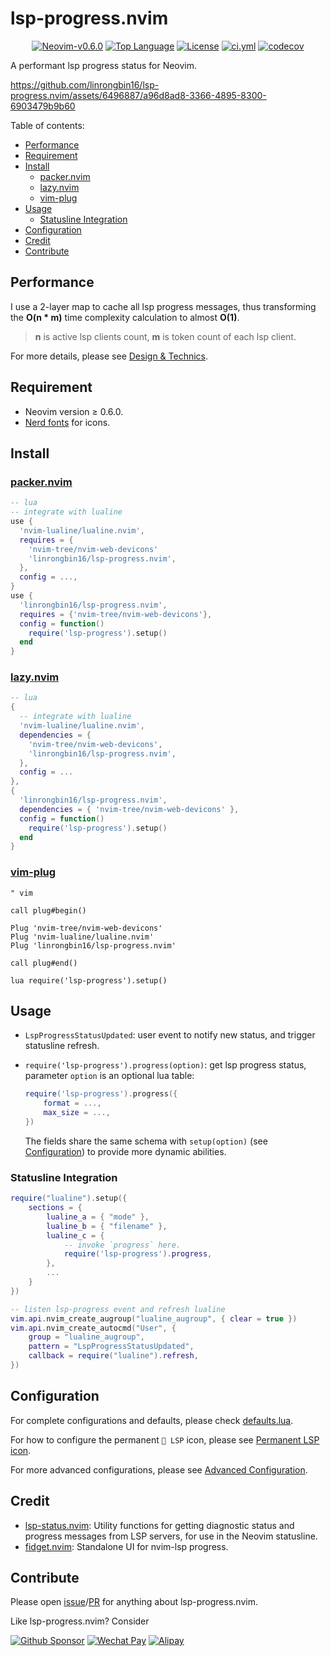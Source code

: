 # lsp-progress.nvim

<p align="center">
<a href="https://github.com/neovim/neovim/releases/v0.6.0"><img alt="Neovim-v0.6.0" src="https://img.shields.io/badge/Neovim-v0.6.0-blueviolet.svg?logo=Neovim&logoColor=green" /></a>
<a href="https://github.com/linrongbin16/lsp-progress.nvim/search?l=lua"><img alt="Top Language" src="https://img.shields.io/github/languages/top/linrongbin16/lsp-progress.nvim?label=Lua&logo=lua&logoColor=darkblue" /></a>
<a href="https://github.com/linrongbin16/lsp-progress.nvim/blob/main/LICENSE"><img alt="License" src="https://img.shields.io/github/license/linrongbin16/lsp-progress.nvim?logo=GNU&label=License" /></a>
<a href="https://github.com/linrongbin16/lsp-progress.nvim/actions/workflows/ci.yml"><img alt="ci.yml" src="https://img.shields.io/github/actions/workflow/status/linrongbin16/lsp-progress.nvim/ci.yml?logo=GitHub&label=Luacheck" /></a>
<a href="https://app.codecov.io/github/linrongbin16/lsp-progress.nvim"><img alt="codecov" src="https://img.shields.io/codecov/c/github/linrongbin16/lsp-progress.nvim?logo=codecov&logoColor=magenta&label=Codecov" /></a>
</p>

A performant lsp progress status for Neovim.

<https://github.com/linrongbin16/lsp-progress.nvim/assets/6496887/a96d8ad8-3366-4895-8300-6903479b9b60>

Table of contents:

- [Performance](#performance)
- [Requirement](#requirement)
- [Install](#install)
  - [packer.nvim](#packernvim)
  - [lazy.nvim](#lazynvim)
  - [vim-plug](#vim-plug)
- [Usage](#usage)
  - [Statusline Integration](#statusline-integration)
- [Configuration](#configuration)
- [Credit](#credit)
- [Contribute](#contribute)

## Performance

I use a 2-layer map to cache all lsp progress messages, thus transforming the
**O(n \* m)** time complexity calculation to almost **O(1)**.

> **n** is active lsp clients count, **m** is token count of each lsp client.

For more details, please see [Design & Technics](https://github.com/linrongbin16/lsp-progress.nvim/wiki/Design-&-Technics).

## Requirement

- Neovim version &ge; 0.6.0.
- [Nerd fonts](https://www.nerdfonts.com/) for icons.

## Install

### [packer.nvim](https://github.com/wbthomason/packer.nvim)

```lua
-- lua
-- integrate with lualine
use {
  'nvim-lualine/lualine.nvim',
  requires = {
    'nvim-tree/nvim-web-devicons'
    'linrongbin16/lsp-progress.nvim',
  },
  config = ...,
}
use {
  'linrongbin16/lsp-progress.nvim',
  requires = {'nvim-tree/nvim-web-devicons'},
  config = function()
    require('lsp-progress').setup()
  end
}
```

### [lazy.nvim](https://github.com/folke/lazy.nvim)

```lua
-- lua
{
  -- integrate with lualine
  'nvim-lualine/lualine.nvim',
  dependencies = {
    'nvim-tree/nvim-web-devicons',
    'linrongbin16/lsp-progress.nvim',
  },
  config = ...
},
{
  'linrongbin16/lsp-progress.nvim',
  dependencies = { 'nvim-tree/nvim-web-devicons' },
  config = function()
    require('lsp-progress').setup()
  end
}
```

### [vim-plug](https://github.com/junegunn/vim-plug)

```vim
" vim

call plug#begin()

Plug 'nvim-tree/nvim-web-devicons'
Plug 'nvim-lualine/lualine.nvim'
Plug 'linrongbin16/lsp-progress.nvim'

call plug#end()

lua require('lsp-progress').setup()
```

## Usage

- `LspProgressStatusUpdated`: user event to notify new status, and trigger statusline
  refresh.
- `require('lsp-progress').progress(option)`: get lsp progress status, parameter
  `option` is an optional lua table:

  ```lua
  require('lsp-progress').progress({
      format = ...,
      max_size = ...,
  })
  ```

  The fields share the same schema with `setup(option)` (see [Configuration](#configuration))
  to provide more dynamic abilities.

### Statusline Integration

```lua
require("lualine").setup({
    sections = {
        lualine_a = { "mode" },
        lualine_b = { "filename" },
        lualine_c = {
            -- invoke `progress` here.
            require('lsp-progress').progress,
        },
        ...
    }
})

-- listen lsp-progress event and refresh lualine
vim.api.nvim_create_augroup("lualine_augroup", { clear = true })
vim.api.nvim_create_autocmd("User", {
    group = "lualine_augroup",
    pattern = "LspProgressStatusUpdated",
    callback = require("lualine").refresh,
})
```

## Configuration

For complete configurations and defaults, please check [defaults.lua](https://github.com/linrongbin16/lsp-progress.nvim/blob/main/lua/lsp-progress/defaults.lua).

For how to configure the permanent ` LSP` icon, please see [Permanent LSP icon](https://github.com/linrongbin16/lsp-progress.nvim/wiki/Advanced-Configuration#permanent-lsp-icon).

For more advanced configurations, please see [Advanced Configuration](https://github.com/linrongbin16/lsp-progress.nvim/wiki/Advanced-Configuration).

## Credit

- [lsp-status.nvim](https://github.com/nvim-lua/lsp-status.nvim): Utility
  functions for getting diagnostic status and progress messages from LSP servers,
  for use in the Neovim statusline.
- [fidget.nvim](https://github.com/j-hui/fidget.nvim): Standalone UI for
  nvim-lsp progress.

## Contribute

Please open [issue](https://github.com/linrongbin16/lsp-progress.nvim/issues)/[PR](https://github.com/linrongbin16/lsp-progress.nvim/pulls) for anything about lsp-progress.nvim.

Like lsp-progress.nvim? Consider

[![Github Sponsor](https://img.shields.io/badge/-Sponsor%20Me%20on%20Github-magenta?logo=github&logoColor=white)](https://github.com/sponsors/linrongbin16)
[![Wechat Pay](https://img.shields.io/badge/-Tip%20Me%20on%20WeChat-brightgreen?logo=wechat&logoColor=white)](https://github.com/linrongbin16/lin.nvim/wiki/Sponsor)
[![Alipay](https://img.shields.io/badge/-Tip%20Me%20on%20Alipay-blue?logo=alipay&logoColor=white)](https://github.com/linrongbin16/lin.nvim/wiki/Sponsor)
